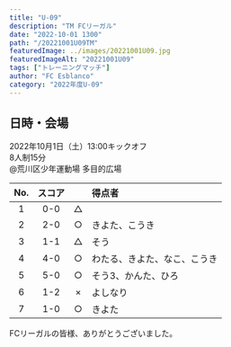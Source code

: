 ```yaml
---
title: "U-09"
description: "TM FCリーガル"
date: "2022-10-01 1300"
path: "/20221001U09TM"
featuredImage: ../images/20221001U09.jpg
featuredImageAlt: "20221001U09"
tags: ["トレーニングマッチ"]
author: "FC Esblanco"
category: "2022年度U-09"
---
```


## 日時・会場

2022年10月1日（土）13:00キックオフ<br>
8人制15分<br>
@荒川区少年運動場 多目的広場  


| No.| スコア |   |得点者  |
|:--:|:------:|:-:|:--------|
| 1  | 0-0 | △ ||
| 2  | 2-0 | ○ |きよた、こうき|
| 3  | 1-1 | △ |そう|
| 4  | 4-0 | ○ |わたる、きよた、なこ、こうき|
| 5  | 5-0 | ○ |そう3、かんた、ひろ|
| 6  | 1-2 | × |よしなり|
| 7  | 1-0 | ○ |きよた|

FCリーガルの皆様、ありがとうございました。